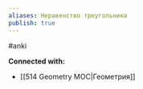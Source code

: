 ```yaml
---
aliases: Неравенство треугольника
publish: true
---
```

#anki















**Connected with:**
- [[514 Geometry MOC|Геометрия]]

